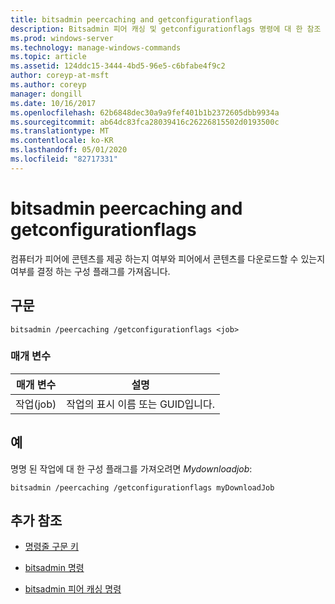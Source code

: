 ```yaml
---
title: bitsadmin peercaching and getconfigurationflags
description: Bitsadmin 피어 캐싱 및 getconfigurationflags 명령에 대 한 참조 항목으로, 컴퓨터에서 피어에 콘텐츠를 제공 하는지 여부를 결정 하는 구성 플래그를 가져오며, 피어에서 콘텐츠를 다운로드할 수 있는 경우
ms.prod: windows-server
ms.technology: manage-windows-commands
ms.topic: article
ms.assetid: 124ddc15-3444-4bd5-96e5-c6bfabe4f9c2
author: coreyp-at-msft
ms.author: coreyp
manager: dongill
ms.date: 10/16/2017
ms.openlocfilehash: 62b6848dec30a9a9fef401b1b2372605dbb9934a
ms.sourcegitcommit: ab64dc83fca28039416c26226815502d0193500c
ms.translationtype: MT
ms.contentlocale: ko-KR
ms.lasthandoff: 05/01/2020
ms.locfileid: "82717331"
---
```

# <a name="bitsadmin-peercaching-and-getconfigurationflags"></a>bitsadmin peercaching and getconfigurationflags

컴퓨터가 피어에 콘텐츠를 제공 하는지 여부와 피어에서 콘텐츠를 다운로드할 수 있는지 여부를 결정 하는 구성 플래그를 가져옵니다.

## <a name="syntax"></a>구문

```
bitsadmin /peercaching /getconfigurationflags <job>
```

### <a name="parameters"></a>매개 변수

| 매개 변수 | 설명 |
| -------------- | -------------- |
| 작업(job) | 작업의 표시 이름 또는 GUID입니다. |

## <a name="examples"></a>예

명명 된 작업에 대 한 구성 플래그를 가져오려면 *Mydownloadjob*:

```
bitsadmin /peercaching /getconfigurationflags myDownloadJob
```

## <a name="additional-references"></a>추가 참조

- [명령줄 구문 키](command-line-syntax-key.md)

- [bitsadmin 명령](bitsadmin.md)

- [bitsadmin 피어 캐싱 명령](bitsadmin-peercaching.md)
